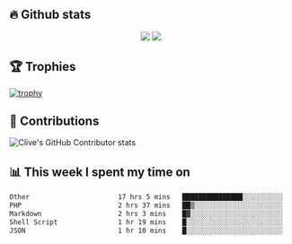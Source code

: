 ## &#128293; Github stats

<!-- GitHub Readme Streak Stats - https://github.com/DenverCoder1/github-readme-streak-stats -->
<p align="center">

<picture>
  <source 
    srcset="https://github-readme-stats.vercel.app/api?username=clivewalkden&count_private=true&show_icons=true&theme=darcula"
    media="(prefers-color-scheme: dark)"
  />
  <source
    srcset="https://github-readme-stats.vercel.app/api?username=clivewalkden&count_private=true&show_icons=true&theme=calm"
    media="(prefers-color-scheme: light), (prefers-color-scheme: no-preference)"
  />
  <img src="https://github-readme-stats.vercel.app/api?username=clivewalkden&count_private=true&show_icons=true&theme=darcula" />
</picture>

<a href="https://git.io/streak-stats" target="_blank">
  <img src="http://github-readme-streak-stats.herokuapp.com?user=clivewalkden&theme=darcula&date_format=j%20M%5B%20Y%5D" />
</a>

</p>

## &#127942; Trophies
[![trophy](https://github-profile-trophy.vercel.app/?username=clivewalkden&theme=onedark)](https://github.com/clivewalkden/github-profile-trophy)

## &#129309; Contributions
![Clive's GitHub Contributor stats](https://github-contributor-stats.vercel.app/api?username=clivewalkden)

## &#128202; This week I spent my time on
<!--START_SECTION:waka-->

```txt
Other                      17 hrs 5 mins   ███████████████░░░░░░░░░░   59.48 %
PHP                        2 hrs 37 mins   ██▒░░░░░░░░░░░░░░░░░░░░░░   09.12 %
Markdown                   2 hrs 3 mins    █▓░░░░░░░░░░░░░░░░░░░░░░░   07.18 %
Shell Script               1 hr 19 mins    █░░░░░░░░░░░░░░░░░░░░░░░░   04.61 %
JSON                       1 hr 10 mins    █░░░░░░░░░░░░░░░░░░░░░░░░   04.11 %
```

<!--END_SECTION:waka-->

